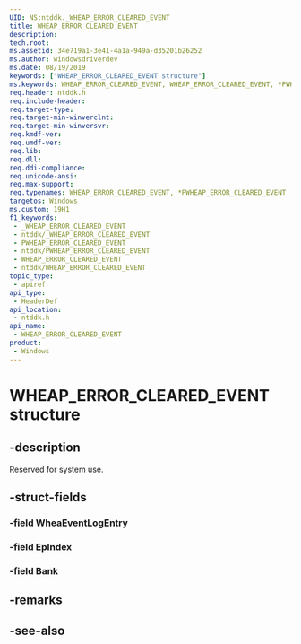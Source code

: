 ```yaml
---
UID: NS:ntddk._WHEAP_ERROR_CLEARED_EVENT
title: WHEAP_ERROR_CLEARED_EVENT
description: 
tech.root: 
ms.assetid: 34e719a1-3e41-4a1a-949a-d35201b26252
ms.author: windowsdriverdev
ms.date: 08/19/2019
keywords: ["WHEAP_ERROR_CLEARED_EVENT structure"]
ms.keywords: WHEAP_ERROR_CLEARED_EVENT, WHEAP_ERROR_CLEARED_EVENT, *PWHEAP_ERROR_CLEARED_EVENT,
req.header: ntddk.h
req.include-header: 
req.target-type: 
req.target-min-winverclnt: 
req.target-min-winversvr: 
req.kmdf-ver: 
req.umdf-ver: 
req.lib: 
req.dll: 
req.ddi-compliance: 
req.unicode-ansi: 
req.max-support: 
req.typenames: WHEAP_ERROR_CLEARED_EVENT, *PWHEAP_ERROR_CLEARED_EVENT
targetos: Windows
ms.custom: 19H1
f1_keywords:
 - _WHEAP_ERROR_CLEARED_EVENT
 - ntddk/_WHEAP_ERROR_CLEARED_EVENT
 - PWHEAP_ERROR_CLEARED_EVENT
 - ntddk/PWHEAP_ERROR_CLEARED_EVENT
 - WHEAP_ERROR_CLEARED_EVENT
 - ntddk/WHEAP_ERROR_CLEARED_EVENT
topic_type:
 - apiref
api_type:
 - HeaderDef
api_location:
 - ntddk.h
api_name:
 - WHEAP_ERROR_CLEARED_EVENT
product:
 - Windows
---
```


# WHEAP_ERROR_CLEARED_EVENT structure


## -description

Reserved for system use.

## -struct-fields

### -field WheaEventLogEntry

### -field EpIndex

### -field Bank

## -remarks

## -see-also

